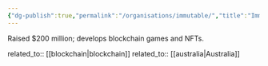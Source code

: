 ```yaml
---
{"dg-publish":true,"permalink":"/organisations/immutable/","title":"Immutable"}
---
```



Raised $200 million; develops blockchain games and NFTs.

related_to:: [[blockchain\|blockchain]]
related_to:: [[australia\|Australia]]
